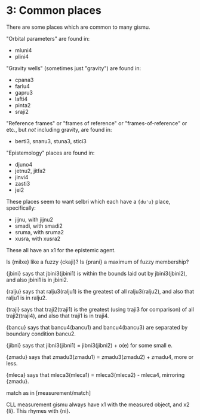 # 3: Common places

There are some places which are common to many gismu.

"Orbital parameters" are found in:

* mluni4
* plini4

"Gravity wells" (sometimes just "gravity") are found in:

* cpana3
* farlu4
* gapru3
* lafti4
* pinta2
* sraji2

"Reference frames" or "frames of reference" or "frames-of-reference" or etc.,
but *not* including gravity, are found in:

* berti3, snanu3, stuna3, stici3

"Epistemology" places are found in:

* djuno4
* jetnu2, jitfa2
* jinvi4
* zasti3
* jei2

These places seem to want selbri which each have a `{du'u}` place,
specifically:

* jijnu, with jijnu2
* smadi, with smadi2
* sruma, with sruma2
* xusra, with xusra2

These all have an x1 for the epistemic agent.

Is {milxe} like a fuzzy {ckaji}? Is {prani} a maximum of fuzzy membership?

{jbini} says that jbini3(jbini1) is within the bounds laid out by
jbini3(jbini2), and also jbini1 is in jbini2.

{ralju} says that ralju3(ralju1) is the greatest of all ralju3(ralju2), and
also that ralju1 is in ralju2.

{traji} says that traji2(traji1) is the greatest (using traji3 for comparison)
of all traji2(traji4), and also that traji1 is in traji4.

{bancu} says that bancu4(bancu1) and bancu4(bancu3) are separated by boundary
condition bancu2.

{jibni} says that jibni3(jibni1) = jibni3(jibni2) + o(e) for some small e.

{zmadu} says that zmadu3(zmadu1) = zmadu3(zmadu2) + zmadu4, more or less.

{mleca} says that mleca3(mleca1) = mleca3(mleca2) - mleca4, mirroring {zmadu}.

match as in [measurement/match]

CLL measurement gismu always have x1 with the measured object, and x2 {li}.
This rhymes with {ni}.
